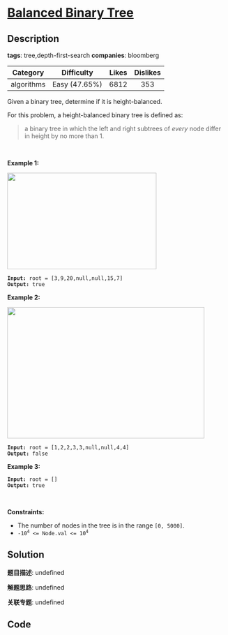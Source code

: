 # [Balanced Binary Tree](https://leetcode.com/problems/balanced-binary-tree/description/)

## Description

**tags**: tree,depth-first-search
**companies**: bloomberg

| Category | Difficulty | Likes | Dislikes |
| :------: | :--------: | :---: | :------: |
| algorithms | Easy (47.65%) | 6812 | 353 |

<p>Given a binary tree, determine if it is height-balanced.</p>

<p>For this problem, a height-balanced binary tree is defined as:</p>

<blockquote>
<p>a binary tree in which the left and right subtrees of <em>every</em> node differ in height by no more than 1.</p>
</blockquote>

<p>&nbsp;</p>
<p><strong>Example 1:</strong></p>
<img alt="" src="https://assets.leetcode.com/uploads/2020/10/06/balance_1.jpg" style="width: 342px; height: 221px;" />
<pre><code><strong>Input:</strong> root = [3,9,20,null,null,15,7]
<strong>Output:</strong> true</code></pre>

<p><strong>Example 2:</strong></p>
<img alt="" src="https://assets.leetcode.com/uploads/2020/10/06/balance_2.jpg" style="width: 452px; height: 301px;" />
<pre><code><strong>Input:</strong> root = [1,2,2,3,3,null,null,4,4]
<strong>Output:</strong> false</code></pre>

<p><strong>Example 3:</strong></p>

<pre><code><strong>Input:</strong> root = []
<strong>Output:</strong> true</code></pre>

<p>&nbsp;</p>
<p><strong>Constraints:</strong></p>

<ul>
	<li>The number of nodes in the tree is in the range <code>[0, 5000]</code>.</li>
	<li><code>-10<sup>4</sup> &lt;= Node.val &lt;= 10<sup>4</sup></code></li>
</ul>

## Solution

**题目描述**: undefined

**解题思路**: undefined

**关联专题**: undefined

## Code
